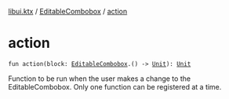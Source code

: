 [libui.ktx](../index.md) / [EditableCombobox](index.md) / [action](./action.md)

# action

`fun action(block: `[`EditableCombobox`](index.md)`.() -> `[`Unit`](https://kotlinlang.org/api/latest/jvm/stdlib/kotlin/-unit/index.html)`): `[`Unit`](https://kotlinlang.org/api/latest/jvm/stdlib/kotlin/-unit/index.html)

Function to be run when the user makes a change to the EditableCombobox.
Only one function can be registered at a time.

